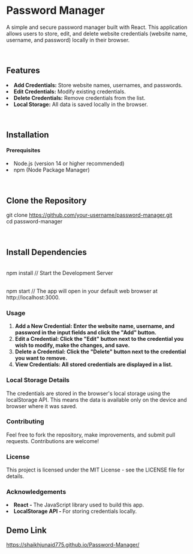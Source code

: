 <h1><b>Password Manager</b></h1>
A simple and secure password manager built with React. This application allows users to store, edit, and delete website credentials (website name, username, and password) locally in their browser.<br>

<br><h2><b>Features</b></h2>
<li><b>Add Credentials:</b> Store website names, usernames, and passwords.</li>
<li><b>Edit Credentials:</b> Modify existing credentials.</li>
<li><b>Delete Credentials:</b> Remove credentials from the list.</li>
<li><b>Local Storage:</b> All data is saved locally in the browser.</li>

<br><h2><b>Installation</b></h2>
<h4><b>Prerequisites</b></h4>

<li>Node.js (version 14 or higher recommended)</li>
<li>npm (Node Package Manager)</li>

<br><h2><b>Clone the Repository</b></h2>


git clone https://github.com/your-username/password-manager.git
<br>cd password-manager

<br><h2><b>Install Dependencies</b></h2>

<br>npm install  // Start the Development Server

<br>npm start // The app will open in your default web browser at http://localhost:3000.

<h3>Usage</h3>
<ol>
  <li>
   <b> Add a New Credential: Enter the website name, username, and password in the input fields and click the "Add" button.</b>
  </li>
  <li>
   <b>Edit a Credential: Click the "Edit" button next to the credential you wish to modify, make the changes, and save.</b>
  </li>
  <li>
   <b>Delete a Credential: Click the "Delete" button next to the credential you want to remove.</b>
  </li>
  <li>
   <b>View Credentials: All stored credentials are displayed in a list.</b>
  </li>
</ol>



<h3>Local Storage Details</h3>
<p>The credentials are stored in the browser's local storage using the localStorage API. This means the data is available only on the device and browser where it was saved.</p>

<h3>Contributing</h3>
<p>Feel free to fork the repository, make improvements, and submit pull requests. Contributions are welcome!</p>

<h3>License</h3>
<p>This project is licensed under the MIT License - see the LICENSE file for details.</p>

<h3>Acknowledgements</h3>
<li><b>React - </b>The JavaScript library used to build this app.</li>
<li><b>LocalStorage API - </b>For storing credentials locally.</li>

<h2>
  Demo Link 
</h2>

<a href="https://shaikhjunaid775.github.io/Password-Manager/">https://shaikhjunaid775.github.io/Password-Manager/</a>
